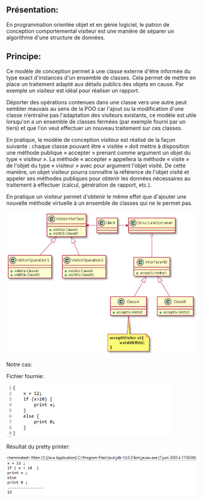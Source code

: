 ## Présentation:

En programmation orientée objet et en génie logiciel, le patron de conception comportemental visiteur est une manière de séparer un algorithme d'une structure de données.

## Principe:

Ce modèle de conception permet à une classe externe d'être informée du type exact d'instances d'un ensemble de classes. Cela permet de mettre en place un traitement adapté aux détails publics des objets en cause. Par exemple un visiteur est idéal pour réaliser un rapport.

Déporter des opérations contenues dans une classe vers une autre peut sembler mauvais au sens de la POO car l'ajout ou la modification d'une classe n’entraîne pas l'adaptation des visiteurs existants, ce modèle est utile lorsqu'on a un ensemble de classes fermées (par exemple fourni par un tiers) et que l'on veut effectuer un nouveau traitement sur ces classes.

En pratique, le modèle de conception visiteur est réalisé de la façon suivante : chaque classe pouvant être « visitée » doit mettre à disposition une méthode publique « accepter » prenant comme argument un objet du type « visiteur ». La méthode « accepter » appellera la méthode « visite » de l'objet du type « visiteur » avec pour argument l'objet visité. De cette manière, un objet visiteur pourra connaître la référence de l'objet visité et appeler ses méthodes publiques pour obtenir les données nécessaires au traitement à effectuer (calcul, génération de rapport, etc.).

En pratique un visiteur permet d'obtenir le même effet que d'ajouter une nouvelle méthode virtuelle à un ensemble de classes qui ne le permet pas.

![](../images/Visitor_pattern_uml.svg.png)

Notre cas: 

Fichier fournie:

![](../images/test.PNG)

Résultat du pretty printer:

![](../images/prettyPrinter.PNG)
